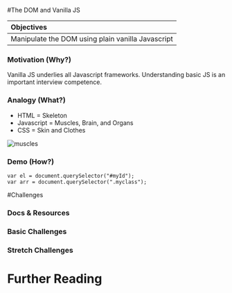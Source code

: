 #The DOM and Vanilla JS

| Objectives |
| :--- |
| Manipulate the DOM using plain vanilla Javascript |

### Motivation (Why?)

Vanilla JS underlies all Javascript frameworks. Understanding basic JS is an important interview competence.

### Analogy (What?)

* HTML = Skeleton
* Javascript = Muscles, Brain, and Organs
* CSS = Skin and Clothes

![muscles](http://www.anselm.edu/homepage/jpitocch/genbio/antagmusc.JPG)

### Demo (How?)

```
var el = document.querySelector("#myId");
var arr = document.querySelector(".myclass");
```

#Challenges

### Docs & Resources

### Basic Challenges

### Stretch Challenges

# Further Reading
